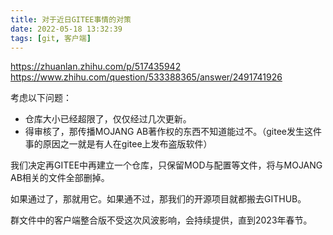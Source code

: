 ```yaml
---
title: 对于近日GITEE事情的对策
date: 2022-05-18 13:32:39
tags: [git, 客户端]
---
```


<https://zhuanlan.zhihu.com/p/517435942>
<https://www.zhihu.com/question/533388365/answer/2491741926>

考虑以下问题：
- 仓库大小已经超限了，仅仅经过几次更新。
- 得审核了，那传播MOJANG AB著作权的东西不知道能过不。（gitee发生这件事的原因之一就是有人在gitee上发布盗版软件）

我们决定再GITEE中再建立一个仓库，只保留MOD与配置等文件，将与MOJANG AB相关的文件全部删掉。

如果通过了，那就用它。如果通不过，那我们的开源项目就都搬去GITHUB。

群文件中的客户端整合版不受这次风波影响，会持续提供，直到2023年春节。
